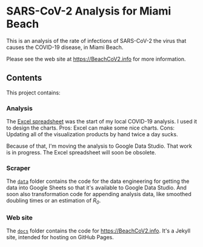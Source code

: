 # SARS-CoV-2 Analysis for Miami Beach

This is an analysis of the rate of infections of SARS-CoV-2 the virus that causes the COVID-19 disease, in Miami Beach.

Please see the web site at https://BeachCoV2.info for more information.

## Contents

This project contains:

### Analysis

The [Excel spreadsheet](https://github.com/endymion/BeachCov2/blob/master/analysis/SARS-CoV-2%20Analysis%20-%20Miami%20Beach.xlsm) was the start of my local COVID-19 analysis.  I used it to design the charts.  Pros: Excel can make some nice charts.  Cons: Updating all of the visualization products by hand twice a day sucks.

Because of that, I'm moving the analysis to Google Data Studio.  That work is in progress.  The Excel spreadsheet will soon be obsolete.

### Scraper

The [`data`](https://github.com/endymion/BeachCov2/tree/master/data) folder contains the code for the data engineering for getting the data into Google Sheets so that it's available to Google Data Studio.  And soon also transformation code for appending analysis data, like smoothed doubling times or an estimation of _R<sub>0</sub>_.

### Web site

The [`docs`](https://github.com/endymion/BeachCov2/tree/master/docs) folder contains the code for https://BeachCoV2.info. It's a Jekyll site, intended for hosting on GitHub Pages.
